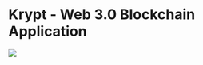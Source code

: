 # Krypt - Web 3.0 Blockchain Application
![ ](https://user-images.githubusercontent.com/59448686/221850770-03a7457c-4f42-4381-a6a0-67a07bf36836.png)
